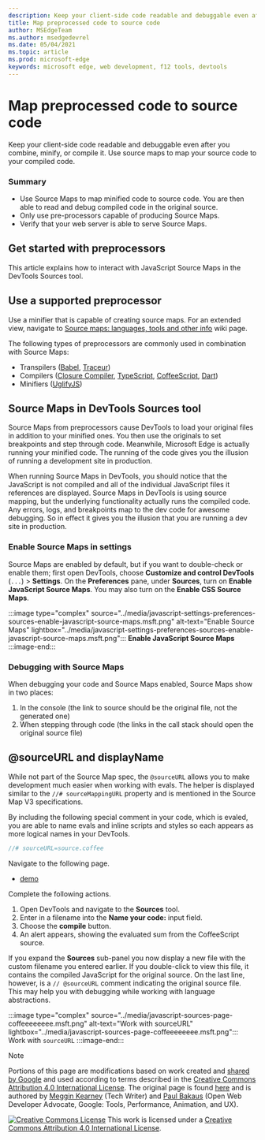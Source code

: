 ```yaml
---
description: Keep your client-side code readable and debuggable even after you combine, minify, or compile it.
title: Map preprocessed code to source code
author: MSEdgeTeam
ms.author: msedgedevrel
ms.date: 05/04/2021
ms.topic: article
ms.prod: microsoft-edge
keywords: microsoft edge, web development, f12 tools, devtools
---
```

<!-- Copyright Meggin Kearney and Paul Bakaus

   Licensed under the Apache License, Version 2.0 (the "License");
   you may not use this file except in compliance with the License.
   You may obtain a copy of the License at

       https://www.apache.org/licenses/LICENSE-2.0

   Unless required by applicable law or agreed to in writing, software
   distributed under the License is distributed on an "AS IS" BASIS,
   WITHOUT WARRANTIES OR CONDITIONS OF ANY KIND, either express or implied.
   See the License for the specific language governing permissions and
   limitations under the License.  -->
# Map preprocessed code to source code

Keep your client-side code readable and debuggable even after you combine, minify, or compile it.  Use source maps to map your source code to your compiled code.

### Summary

*   Use Source Maps to map minified code to source code.  You are then able to read and debug compiled code in the original source.
*   Only use pre-processors capable of producing Source Maps.
*   Verify that your web server is able to serve Source Maps.

<!--todo: add link to preprocessors capable of producing Source Maps when section is available -->
<!--[]: /web/tools/setup/setup-preprocessors?#supported_preprocessors ""  -->

## Get started with preprocessors

This article explains how to interact with JavaScript Source Maps in the DevTools Sources tool.  <!--For a first overview of what preprocessors are, how each may help, and how Source Maps work; navigate to Set Up CSS & JS Preprocessors.  -->

<!--todo: add link to Set Up CSS & JS Preprocessors when section is available -->
<!--[]: /web/tools/setup/setup-preprocessors#debugging-and-editing-preprocessed-content ""  -->

## Use a supported preprocessor

Use a minifier that is capable of creating source maps.  <!--For the most popular options, navigate to preprocessor support section.  -->  For an extended view, navigate to [Source maps: languages, tools and other info][GitHubWikiSourceMapsLanguagesTools] wiki page.

<!--todo: add link to display the preprocessor support section when section is available -->
<!--[]: /web/tools/setup/setup-preprocessors?#supported_preprocessors ""  -->

The following types of preprocessors are commonly used in combination with Source Maps:

*   Transpilers ([Babel][BabelJS], [Traceur][GitHubWikiGoogleTraceurCompiler])
*   Compilers ([Closure Compiler][GitHubGoogleClosureCompiler], [TypeScript][TypeScriptMain], [CoffeeScript][CoffeeScriptMain], [Dart][DartMain])
*   Minifiers ([UglifyJS][GitHubMishooUglifyJS])

## Source Maps in DevTools Sources tool

Source Maps from preprocessors cause DevTools to load your original files in addition to your minified ones.  You then use the originals to set breakpoints and step through code.  Meanwhile, Microsoft Edge is actually running your minified code.  The running of the code gives you the illusion of running a development site in production.

When running Source Maps in DevTools, you should notice that the JavaScript is not compiled and all of the individual JavaScript files it references are displayed.  Source Maps in DevTools is using source mapping, but the underlying functionality actually runs the compiled code.  Any errors, logs, and breakpoints map to the dev code for awesome debugging.  So in effect it gives you the illusion that you are running a dev site in production.

### Enable Source Maps in settings

Source Maps are enabled by default<!-- (as of Microsoft Edge 39)-->, but if you want to double-check or enable them; first open DevTools, choose **Customize and control DevTools** (`...`) > **Settings**.  On the **Preferences** pane, under **Sources**, turn on **Enable JavaScript Source Maps**.  You may also turn on the **Enable CSS Source Maps**.

:::image type="complex" source="../media/javascript-settings-preferences-sources-enable-javascript-source-maps.msft.png" alt-text="Enable Source Maps" lightbox="../media/javascript-settings-preferences-sources-enable-javascript-source-maps.msft.png":::
   **Enable JavaScript Source Maps**
:::image-end:::

### Debugging with Source Maps

When debugging your code and Source Maps enabled, Source Maps show in two places:

1.  In the console (the link to source should be the original file, not the generated one)
1.  When stepping through code (the links in the call stack should open the original source file)

<!--todo: add link to debugging your code when section is available -->
<!--[DebugBreakpointsStepCode]: ../debug/breakpoints/step-code.md ""  -->

## @sourceURL and displayName

While not part of the Source Map spec, the `@sourceURL` allows you to make development much easier when working with evals.  The helper is displayed similar to the `//# sourceMappingURL` property and is mentioned in the Source Map V3 specifications.

By including the following special comment in your code, which is evaled, you are able to name evals and inline scripts and styles so each appears as more logical names in your DevTools.

```javascript
//# sourceURL=source.coffee
```

Navigate to the following page.

*   [demo][CssNinjaDemoSourceMapping]

Complete the following actions.

1.  Open DevTools and navigate to the **Sources** tool.
1.  Enter in a filename into the **Name your code:** input field.
1.  Choose the **compile** button.
1.  An alert appears, showing the evaluated sum from the CoffeeScript source.

If you expand the **Sources** sub-panel you now display a new file with the custom filename you entered earlier.  If you double-click to view this file, it contains the compiled JavaScript for the original source.  On the last line, however, is a `// @sourceURL` comment indicating the original source file.  This may help you with debugging while working with language abstractions.

:::image type="complex" source="../media/javascript-sources-page-coffeeeeeeee.msft.png" alt-text="Work with sourceURL" lightbox="../media/javascript-sources-page-coffeeeeeeee.msft.png":::
   Work with `sourceURL`
:::image-end:::


<!-- ====================================================================== -->
<!-- links -->
[BabelJS]: https://babeljs.io "Babel is a JavaScript compiler"

[CoffeeScriptMain]: https://coffeescript.org "CoffeeScript"

[CssNinjaDemoSourceMapping]: https://www.thecssninja.com/demo/source_mapping/compile.html "A simple example of //# sourceURL eval naming"

[DartMain]: https://www.dartlang.org "Dart programming language"

[GitHubGoogleClosureCompiler]: https://github.com/google/closure-compiler "google/closure-compiler | GitHub"

[GitHubMishooUglifyJS]: https://github.com/mishoo/UglifyJS "mishoo/UglifyJS | GitHub"

[GitHubWikiSourceMapsLanguagesTools]: https://github.com/ryanseddon/source-map/wiki/Source-maps:-languages,-tools-and-other-info "Source maps: languages, tools and other info | GitHub wiki"

[GitHubWikiGoogleTraceurCompiler]: https://github.com/google/traceur-compiler/wiki/Getting-Started "Getting Started - google/traceur-compiler | GitHub wiki"

[TypeScriptMain]: https://www.typescriptlang.org "TypeScript"


<!-- ====================================================================== -->
> [!NOTE]
> Portions of this page are modifications based on work created and [shared by Google][GoogleSitePolicies] and used according to terms described in the [Creative Commons Attribution 4.0 International License][CCA4IL].
> The original page is found [here](https://developers.google.com/web/tools/chrome-devtools/javascript/source-maps) and is authored by [Meggin Kearney][MegginKearney] (Tech Writer) and [Paul Bakaus][PaulBakaus] (Open Web Developer Advocate, Google: Tools, Performance, Animation, and UX).

[![Creative Commons License][CCby4Image]][CCA4IL]
This work is licensed under a [Creative Commons Attribution 4.0 International License][CCA4IL].

[CCA4IL]: https://creativecommons.org/licenses/by/4.0
[CCby4Image]: https://i.creativecommons.org/l/by/4.0/88x31.png
[GoogleSitePolicies]: https://developers.google.com/terms/site-policies
[KayceBasques]: https://developers.google.com/web/resources/contributors#kayce-basques
[MegginKearney]: https://developers.google.com/web/resources/contributors#meggin-kearney
[PaulBakaus]: https://developers.google.com/web/resources/contributors#paul-bakaus
